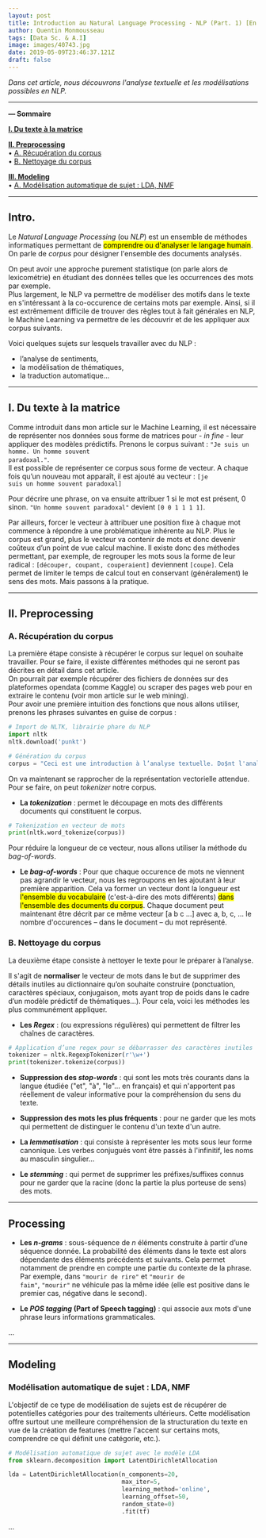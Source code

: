 ```yaml
---
layout: post
title: Introduction au Natural Language Processing - NLP (Part. 1) [En cours]
author: Quentin Monmousseau
tags: [Data Sc. & A.I]
image: images/40743.jpg
date: 2019-05-09T23:46:37.121Z
draft: false
---
```


*Dans cet article, nous découvrons l'analyse textuelle et les modélisations possibles en NLP.*

---

**— Sommaire**

**[I. Du texte à la matrice](#one)**  

**[II. Preprocessing](#two)**  
• [A. Récupération du corpus](#two-a)  
• [B. Nettoyage du corpus](#two-b)

**[III. Modeling](#three)**  
• [A. Modélisation automatique de sujet : LDA, NMF](#three-a)  

---

## Intro.

Le *Natural Language Processing* (ou *NLP*) est un ensemble de méthodes informatiques permettant de <mark>comprendre ou d'analyser le langage humain</mark>. On parle de *corpus* pour désigner l'ensemble des documents analysés.

On peut avoir une approche purement statistique (on parle alors de lexicométrie) en étudiant des données telles que les occurrences des mots par exemple.  
Plus largement, le NLP va permettre de modéliser des motifs dans le texte en s'intéressant à la co-occurence de certains mots par exemple. Ainsi, si il est extrêmement difficile de trouver des règles tout à fait générales en NLP, le Machine Learning va permettre de les découvrir et de les appliquer aux corpus suivants.

Voici quelques sujets sur lesquels travailler avec du NLP :
- l’analyse de sentiments,
- la modélisation de thématiques,
- la traduction automatique...

---

## I. Du texte à la matrice

Comme introduit dans mon article sur le Machine Learning, il est nécessaire de représenter nos données sous forme de matrices pour - *in fine* - leur appliquer des modèles prédictifs.
Prenons le corpus suivant : <code>"Je suis un homme. Un homme souvent paradoxal."</code>.  
Il est possible de représenter ce corpus sous forme de vecteur. A chaque fois qu’un nouveau mot apparaît, il est ajouté au vecteur :
<code>[je suis un homme souvent paradoxal]</code>

Pour décrire une phrase, on va ensuite attribuer 1 si le mot est présent, 0 sinon.
<code>"Un homme souvent paradoxal"</code> devient <code>[0 0 1 1 1 1]</code>.

Par ailleurs, forcer le vecteur à attribuer une position fixe à chaque mot commence à répondre à une problématique inhérente au NLP. Plus le corpus est grand, plus le vecteur va contenir de mots et donc devenir coûteux d’un point de vue calcul machine. Il existe donc des méthodes permettant, par exemple, de regrouper les mots sous la forme de leur radical : <code>[découper, coupant, couperaient]</code> deviennent <code>[coupe]</code>. Cela permet de limiter le temps de calcul tout en conservant (généralement) le sens des mots. Mais passons à la pratique.

---

## II. Preprocessing

### A. Récupération du corpus
La première étape consiste à récupérer le corpus sur lequel on souhaite travailler. Pour se faire, il existe différentes méthodes qui ne seront pas décrites en détail dans cet article.  
On pourrait par exemple récupérer des fichiers de données sur des plateformes opendata (comme Kaggle) ou scraper des pages web pour en extraire le contenu (voir mon article sur le web mining).  
Pour avoir une première intuition des fonctions que nous allons utiliser, prenons les phrases suivantes en guise de corpus : 

```python
# Import de NLTK, librairie phare du NLP
import nltk
nltk.download('punkt')

# Génération du corpus
corpus = "Ceci est une introduction à l’analyse textuelle. Do$nt l'analyse pour’rait po$$ser problème." 
```

On va maintenant se rapprocher de la représentation vectorielle attendue. Pour se faire, on peut *tokenizer* notre corpus.

- **La *tokenization*** : permet le découpage en mots des différents documents qui constituent le corpus.

```python
# Tokenization en vecteur de mots
print(nltk.word_tokenize(corpus))
```

Pour réduire la longueur de ce vecteur, nous allons utiliser la méthode du *bag-of-words*.

- **Le *bag-of-words*** : Pour que chaque occurence de mots ne viennent pas agrandir le vecteur, nous les regroupons en les ajoutant à leur première apparition. Cela va former un vecteur dont la longueur est <mark>l'ensemble du vocabulaire</mark> (c'est-à-dire des mots différents) <mark>dans l'ensemble des documents du corpus</mark>. Chaque document peut maintenant être décrit par ce même vecteur [a b c ...] avec a, b, c, ... le nombre d'occurences – dans le document – du mot représenté.

### B. Nettoyage du corpus
La deuxième étape consiste à nettoyer le texte pour le préparer à l’analyse.

Il s'agit de **normaliser** le vecteur de mots dans le but de supprimer des détails inutiles au dictionnaire qu’on souhaite construire (ponctuation, caractères spéciaux, conjugaison, mots ayant trop de poids dans le cadre d’un modèle prédictif de thématiques…). Pour cela, voici les méthodes les plus communément appliquer.

- **Les *Regex*** : (ou expressions régulières) qui permettent de filtrer les chaînes de caractères.

```python
# Application d’une regex pour se débarrasser des caractères inutiles
tokenizer = nltk.RegexpTokenizer(r'\w+')
print(tokenizer.tokenize(corpus))
```

- **Suppression des *stop-words*** : qui sont les mots très courants dans la langue étudiée ("et", "à", "le"... en français) et qui n'apportent pas réellement de valeur informative pour la compréhension du sens du texte.

- **Suppression des mots les plus fréquents** : pour ne garder que les mots qui permettent de distinguer le contenu d'un texte d'un autre.

- **La *lemmatisation*** : qui consiste à représenter les mots sous leur forme canonique. Les verbes conjugués vont être passés à l'infinitif, les noms au masculin singulier...

- **Le *stemming*** : qui permet de supprimer les préfixes/suffixes connus pour ne garder que la racine (donc la partie la plus porteuse de sens) des mots.

---

## Processing

- **Les *n-grams*** : sous-séquence de *n* éléments construite à partir d’une séquence donnée. La probabilité des éléments dans le texte est alors dépendante des éléments précédents et suivants. Cela permet notamment de prendre en compte une partie du contexte de la phrase.  
Par exemple, dans <code>"mourir de rire"</code> et <code>"mourir de faim"</code>, <code>"mourir"</code> ne véhicule pas la même idée (elle est positive dans le premier cas, négative dans le second).

- **Le *POS tagging* (Part of Speech tagging)** : qui associe aux mots d'une phrase leurs informations grammaticales.

...

---

## Modeling

### Modélisation automatique de sujet : LDA, NMF

L'objectif de ce type de modélisation de sujets est de récupérer de potentielles catégories pour des traitements ultérieurs. Cette modélisation offre surtout une meilleure compréhension de la structuration du texte en vue de la création de features (mettre l'accent sur certains mots, comprendre ce qui définit une catégorie, etc.).

```python
# Modélisation automatique de sujet avec le modèle LDA
from sklearn.decomposition import LatentDirichletAllocation

lda = LatentDirichletAllocation(n_components=20,
                                max_iter=5,
                                learning_method='online',
                                learning_offset=50,
                                random_state=0)
                                .fit(tf)
```

...